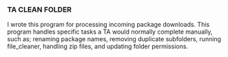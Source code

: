 ### TA CLEAN FOLDER ###
I wrote this program for processing incoming package downloads. This program handles specific tasks a TA would normally complete manually, such as; renaming package names, removing duplicate subfolders, running file_cleaner, handling zip files, and updating folder permissions.
